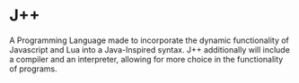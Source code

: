 # J++
A Programming Language made to incorporate the dynamic functionality of Javascript and Lua into a Java-Inspired syntax. J++ additionally will include a compiler and an interpreter, allowing for more choice in the functionality of programs. 
